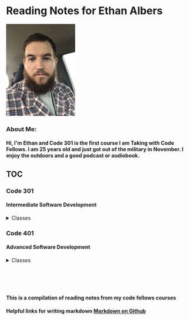 # Reading Notes for Ethan Albers

<img src="Headshot.jpeg" height=250px>

### About Me:

#### Hi, I'm Ethan and Code 301 is the first course I am Taking with Code Fellows. I am 25 years old and just got out of the military in November. I enjoy the outdoors and a good podcast or audiobook.

## TOC

### Code 301

#### Intermediate Software Development

<details close><summary>Classes</summary>

<a href="https://github.com/ekalbers/reading-notes/blob/main/301/class01.md">Class 01 - Intro to React and Components</a>
<br>
<a href="https://github.com/ekalbers/reading-notes/blob/main/301/class02.md">Class 02 - State and Props</a>
<br>
<a href="https://github.com/ekalbers/reading-notes/blob/main/301/class03.md">Class 03 - Passing Functions as Props</a>
<br>
<a href="https://github.com/ekalbers/reading-notes/blob/main/301/class04.md">Class 04 - React and Forms</a>
<br>
<a href="https://github.com/ekalbers/reading-notes/blob/main/301/class05.md">Class 05 - Putting it all together</a>
<br>
<a href="https://github.com/ekalbers/reading-notes/blob/main/301/class06.md">Class 06 - NODE.JS</a>
<br>
<a href="https://github.com/ekalbers/reading-notes/blob/main/301/class07.md">Class 07</a>
<br>
<a href="https://github.com/ekalbers/reading-notes/blob/main/301/class08.md">Class 08</a>
<br>
<a href="https://github.com/ekalbers/reading-notes/blob/main/301/class09.md">Class 09</a>
<br>
<a href="https://github.com/ekalbers/reading-notes/blob/main/301/class10.md">Class 10 - In memory storage</a>
<br>
<a href="https://github.com/ekalbers/reading-notes/blob/main/301/class11.md">Class 11 - 
MongoDB and Mongoose</a>
<br>
<a href="https://github.com/ekalbers/reading-notes/blob/main/301/class12.md">Class 12</a>
<br>
<a href="https://github.com/ekalbers/reading-notes/blob/main/301/class13.md">Class 13</a>
<br>
<a href="https://github.com/ekalbers/reading-notes/blob/main/301/class014.md">Class 14</a>
<br>
<a href="https://github.com/ekalbers/reading-notes/blob/main/301/class15.md">Class 15</a>
<br>

</details>

### Code 401

#### Advanced Software Development

<details close><summary>Classes</summary>

<a href="https://github.com/ekalbers/reading-notes/blob/main/401/SQL%20prework/assignmentSubmit.md">sql</a>
<br>

</details>

<br><br><br>

#### This is a compilation of reading notes from my code fellows courses

#### Helpful links for writing markdown [Markdown on Github](https://docs.github.com/en/get-started/writing-on-github/getting-started-with-writing-and-formatting-on-github/basic-writing-and-formatting-syntax)
